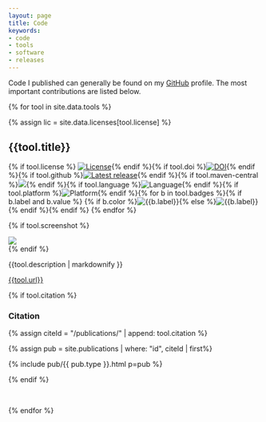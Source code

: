 ```yaml
---
layout: page
title: Code
keywords:
- code
- tools
- software
- releases
---
```


Code I published can generally be found on my [GitHub](https://github.com/nilsreiter) profile. The most important contributions are listed below.

{% for tool in site.data.tools %}

<div class="tool">


{% assign lic = site.data.licenses[tool.license] %}


<h2>{{tool.title}}</h2>


<div class="badges">{% if tool.license %}
<a href="{{lic.url}}"><img src="https://img.shields.io/badge/license-{{ lic.name | uri_escape }}-blue.svg?longCache=true&style=flat-square" alt="License"></a>{% endif %}{% if tool.doi %}<a href="https://doi.org/{{tool.doi}}"><img src="https://img.shields.io/badge/doi-{{tool.doi}}-blue.svg?longCache=true&style=flat-square" alt="DOI"></a>{% endif %}{% if tool.github %}<a href="https://github.com/{{tool.github}}/releases/latest"><img src="https://img.shields.io/github/release/{{tool.github}}/all.svg?style=flat-square" alt="Latest release"></a>{% endif %}{% if tool.maven-central %}<img src="https://img.shields.io/maven-central/v/{{tool.maven-central}}.svg?style=flat-square" />{% endif %}{% if tool.language %}<img src="https://img.shields.io/badge/language-{{ tool.language }}-blue.svg?longCache=true&style=flat-square" alt="Language">{% endif %}{% if tool.platform %}<img src="https://img.shields.io/badge/platform-{{ tool.platform }}-blue.svg?longCache=true&style=flat-square" alt="Platform">{% endif %}{% for b in tool.badges %}{% if b.label and b.value %}
{% if b.color %}<img src="https://img.shields.io/badge/{{b.label}}-{{b.value}}-{{b.color}}.svg?longCache=true&style=flat-square" alt="{{b.label}}" />{% else %}<img src="https://img.shields.io/badge/{{b.label}}-{{b.value}}-blue.svg?longCache=true&style=flat-square" alt="{{b.label}}" />{% endif %}{% endif %}
{% endfor %}</div>


{% if tool.screenshot %}<div class="screenshot"><a href="{{tool.screenshot}}"><img src="{{tool.screenshot}}" /></a></div>{% endif %}

{{tool.description | markdownify }}

<p><a href="{{tool.url}}">{{tool.url}}</a></p>


{% if tool.citation %}
<h3>Citation</h3>

{% assign citeId = "/publications/" | append: tool.citation %}

{% assign pub = site.publications | where: "id", citeId | first%}

<div class="publication" lang="{{pub.lang}}" style="font-size:0.9rem;">{% include pub/{{ pub.type }}.html p=pub %}</div>

{% endif %}

<div style="clear:both;">&nbsp;</div>

</div>

{% endfor %}


